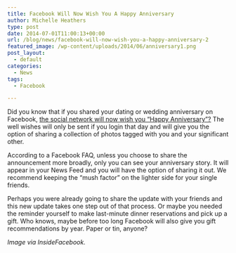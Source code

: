 ```yaml
---
title: Facebook Will Now Wish You A Happy Anniversary
author: Michelle Heathers
type: post
date: 2014-07-01T11:00:13+00:00
url: /blog/news/facebook-will-now-wish-you-a-happy-anniversary-2
featured_image: /wp-content/uploads/2014/06/anniversary1.png
post_layout:
  - default
categories:
  - News
tags:
  - Facebook

---
```

Did you know that if you shared your dating or wedding anniversary on Facebook, [the social network will now wish you “Happy Anniversary”?][1] The well wishes will only be sent if you login that day and will give you the option of sharing a collection of photos tagged with you and your significant other.

According to a Facebook FAQ, unless you choose to share the announcement more broadly, only you can see your anniversary story. It will appear in your News Feed and you will have the option of sharing it out. We recommend keeping the “mush factor” on the lighter side for your single friends.

Perhaps you were already going to share the update with your friends and this new update takes one step out of that process. Or maybe you needed the reminder yourself to make last-minute dinner reservations and pick up a gift. Who knows, maybe before too long Facebook will also give you gift recommendations by year. Paper or tin, anyone?

<address>
  <em>Image via InsideFacebook.</em>
</address>

 [1]: http://www.insidefacebook.com/2014/06/20/guess-what-facebook-will-now-wish-you-a-happy-anniversary/